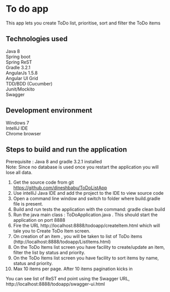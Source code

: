 # To do app

This app lets you create ToDo list, prioritise, sort and filter the ToDo items

## Technologies used

Java 8  
Spring boot  
Spring ReST  
Gradle 3.2.1  
AngularJs 1.5.8  
Angular UI Grid  
TDD/BDD (Cucumber)  
Junit/Mockito  
Swagger  

## Development environment

Windows 7  
IntelliJ IDE  
Chrome browser  

## Steps to build and run the application

Prerequisite : Java 8 and gradle 3.2.1 installed  
Note: Since no database is used once you restart the application you will lose all data.

1) Get the source code from git https://github.com/dineshbabu/ToDoListApp
2) Use intelliJ Java IDE and add the project to the IDE to view source code
3) Open a command line window and switch to folder where build.gradle file is present.
4) Build and run tests the application with the command: gradle clean build
5) Run the java main class : ToDoApplication.java . This should start the application on port 8888
6) Fire the URL http://localhost:8888/todoapp/createItem.html which will tale you to Create ToDo Item screen.
7) On creation of an item , you will be taken to list of ToDo items (http://localhost:8888/todoapp/ListItems.html)
8) On the ToDo Items list screen you have facility to create/update an item, filter the list by status and priority. 
9) On the ToDo Items list screen you have facility to sort items by name, status and priority. 
10) Max 10 items per page. After 10 items pagination kicks in  

You can see list of ReST end point using the Swagger URL, http://localhost:8888/todoapp/swagger-ui.html
